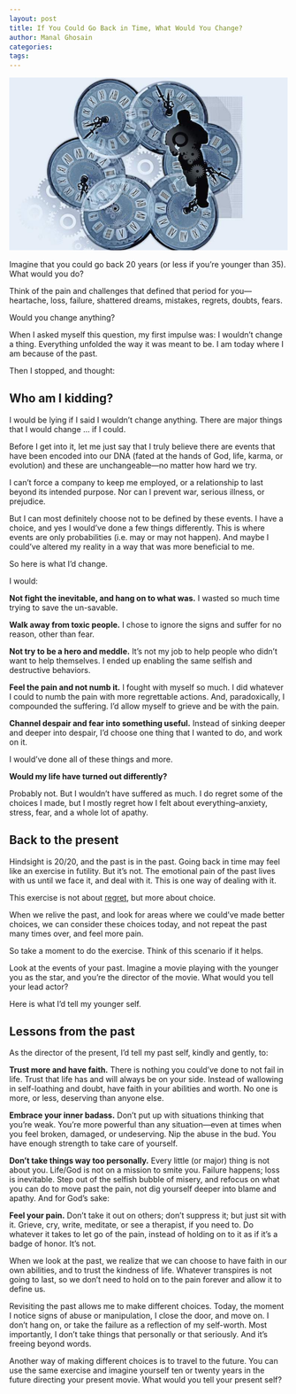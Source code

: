 ```yaml
---
layout: post
title: If You Could Go Back in Time, What Would You Change?
author: Manal Ghosain
categories:
tags:
---
```


![Going back in time](/images/time-back.jpg)

Imagine that you could go back 20 years (or less if you’re younger than 35). What would you do? 

Think of the pain and challenges that defined that period for you—heartache, loss, failure, shattered dreams, mistakes, regrets, doubts, fears. 

Would you change anything? 

When I asked myself this question, my first impulse was: I wouldn’t change a thing. Everything unfolded the way it was meant to be. I am today where I am because of the past. 

Then I stopped, and thought: 

## Who am I kidding?

I would be lying if I said I wouldn’t change anything. There are major things that I would change … if I could. 

Before I get into it, let me just say that I truly believe there are events that have been encoded into our DNA (fated at the hands of God, life, karma, or evolution) and these are unchangeable—no matter how hard we try. 

I can’t force a company to keep me employed, or a relationship to last beyond its intended purpose. Nor can I prevent war, serious illness, or prejudice. 

But I can most definitely choose not to be defined by these events. I have a choice, and yes I would’ve done a few things differently. This is where events are only probabilities (i.e. may or may not happen). And maybe I could’ve altered my reality in a way that was more beneficial to me. 

So here is what I’d change. 

I would: 

**Not fight the inevitable, and hang on to what was.** I wasted so much time trying to save the un-savable. 

**Walk away from toxic people.** I chose to ignore the signs and suffer for no reason, other than fear. 

**Not try to be a hero and meddle.** It’s not my job to help people who didn’t want to help themselves. I ended up enabling the same selfish and destructive behaviors. 

**Feel the pain and not numb it.** I fought with myself so much. I did whatever I could to numb the pain with more regrettable actions. And, paradoxically, I compounded the suffering. I’d allow myself to grieve and be with the pain. 

**Channel despair and fear into something useful.** Instead of sinking deeper and deeper into despair, I’d choose one thing that I wanted to do, and work on it. 

I would’ve done all of these things and more. 

**Would my life have turned out differently?** 

Probably not. But I wouldn’t have suffered as much. I do regret some of the choices I made, but I mostly regret how I felt about everything–anxiety, stress, fear, and a whole lot of apathy. 

## Back to the present

Hindsight is 20/20, and the past is in the past. Going back in time may feel like an exercise in futility. But it’s not. The emotional pain of the past lives with us until we face it, and deal with it. This is one way of dealing with it. 

This exercise is not about [regret](/living-with-regret/), but more about choice. 

When we relive the past, and look for areas where we could’ve made better choices, we can consider these choices today, and not repeat the past many times over, and feel more pain. 

So take a moment to do the exercise. Think of this scenario if it helps. 

Look at the events of your past. Imagine a movie playing with the younger you as the star, and you’re the director of the movie. What would you tell your lead actor? 

Here is what I’d tell my younger self. 

## Lessons from the past

As the director of the present, I’d tell my past self, kindly and gently, to: 

**Trust more and have faith.** There is nothing you could’ve done to not fail in life. Trust that life has and will always be on your side. Instead of wallowing in self-loathing and doubt, have faith in your abilities and worth. No one is more, or less, deserving than anyone else. 

**Embrace your inner badass.** Don’t put up with situations thinking that you’re weak. You’re more powerful than any situation—even at times when you feel broken, damaged, or undeserving. Nip the abuse in the bud. You have enough strength to take care of yourself. 

**Don’t take things way too personally.** Every little (or major) thing is not about you. Life/God is not on a mission to smite you. Failure happens; loss is inevitable. Step out of the selfish bubble of misery, and refocus on what you can do to move past the pain, not dig yourself deeper into blame and apathy. And for God’s sake: 

**Feel your pain.** Don’t take it out on others; don’t suppress it; but just sit with it. Grieve, cry, write, meditate, or see a therapist, if you need to. Do whatever it takes to let go of the pain, instead of holding on to it as if it’s a badge of honor. It’s not. 

When we look at the past, we realize that we can choose to have faith in our own abilities, and to trust the kindness of life. Whatever transpires is not going to last, so we don’t need to hold on to the pain forever and allow it to define us. 

Revisiting the past allows me to make different choices. Today, the moment I notice signs of abuse or manipulation, I close the door, and move on. I don’t hang on, or take the failure as a reflection of my self-worth. Most importantly, I don’t take things that personally or that seriously. And it’s freeing beyond words. 

Another way of making different choices is to travel to the future. You can use the same exercise and imagine yourself ten or twenty years in the future directing your present movie. What would you tell your present self?